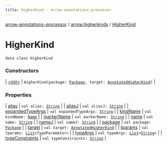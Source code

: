 ```yaml
---
title: HigherKind - arrow-annotations-processor
---
```


[arrow-annotations-processor](../../index.html) / [arrow.higherkinds](../index.html) / [HigherKind](./index.html)

# HigherKind

`data class HigherKind`

### Constructors

| [&lt;init&gt;](-init-.html) | `HigherKind(package: `[`Package`](../../arrow.common/-package.html)`, target: `[`AnnotatedHigherKind`](../-annotated-higher-kind/index.html)`)` |

### Properties

| [alias](alias.html) | `val alias: `[`String`](https://kotlinlang.org/api/latest/jvm/stdlib/kotlin/-string/index.html) |
| [aliasJ](alias-j.html) | `val aliasJ: `[`String`](https://kotlinlang.org/api/latest/jvm/stdlib/kotlin/-string/index.html) |
| [expandedTypeArgs](expanded-type-args.html) | `val expandedTypeArgs: `[`String`](https://kotlinlang.org/api/latest/jvm/stdlib/kotlin/-string/index.html) |
| [kindName](kind-name.html) | `val kindName: `[`Name`](http://docs.oracle.com/javase/6/docs/api/javax/lang/model/element/Name.html) |
| [markerName](marker-name.html) | `val markerName: `[`String`](https://kotlinlang.org/api/latest/jvm/stdlib/kotlin/-string/index.html) |
| [name](name.html) | `val name: `[`String`](https://kotlinlang.org/api/latest/jvm/stdlib/kotlin/-string/index.html) |
| [nameJ](name-j.html) | `val nameJ: `[`String`](https://kotlinlang.org/api/latest/jvm/stdlib/kotlin/-string/index.html) |
| [package](package.html) | `val package: `[`Package`](../../arrow.common/-package.html) |
| [target](target.html) | `val target: `[`AnnotatedHigherKind`](../-annotated-higher-kind/index.html) |
| [tparams](tparams.html) | `val tparams: `[`List`](https://kotlinlang.org/api/latest/jvm/stdlib/kotlin.collections/-list/index.html)`<TypeParameter>` |
| [typeArgs](type-args.html) | `val typeArgs: `[`List`](https://kotlinlang.org/api/latest/jvm/stdlib/kotlin.collections/-list/index.html)`<`[`String`](https://kotlinlang.org/api/latest/jvm/stdlib/kotlin/-string/index.html)`>` |
| [typeConstraints](type-constraints.html) | `val typeConstraints: `[`String`](https://kotlinlang.org/api/latest/jvm/stdlib/kotlin/-string/index.html) |

